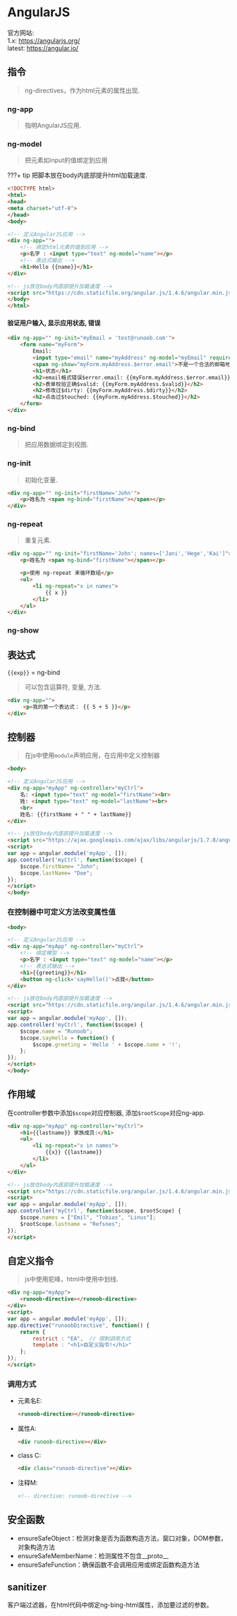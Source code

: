 # AngularJS

官方网站:  
1.x: <https://angularjs.org/>  
latest: <https://angular.io/>

## 指令

> ng-directives，作为html元素的属性出现.

### ng-app

> 指明AngularJS应用.

### ng-model

> 把元素如input的值绑定到应用

???+ tip
    把脚本放在body内底部提升html加载速度.

```html
<!DOCTYPE html>
<html>
<head>
<meta charset="utf-8">
</head>
<body>

<!-- 定义AngularJS应用 -->
<div ng-app="">
	<!-- 绑定html元素的值到应用 -->
    <p>名字 : <input type="text" ng-model="name"></p>
    <!-- 表达式输出 -->
    <h1>Hello {{name}}</h1>
</div>

<!-- js放在body内底部提升加载速度 -->
<script src="https://cdn.staticfile.org/angular.js/1.4.6/angular.min.js"></script>
</body>
</html>
```

#### 验证用户输入, 显示应用状态, 错误

```html
<div ng-app="" ng-init="myEmail = 'test@runoob.com'">
    <form name="myForm">
        Email:
        <input type="email" name="myAddress" ng-model="myEmail" required>
        <span ng-show="myForm.myAddress.$error.email">不是一个合法的邮箱地址</span>
        <h1>状态</h1>
        <h2>email格式错误$error.email: {{myForm.myAddress.$error.email}}</h2>
        <h2>表单校验正确$valid: {{myForm.myAddress.$valid}}</h2>
        <h2>修改过$dirty: {{myForm.myAddress.$dirty}}</h2>
        <h2>点击过$touched: {{myForm.myAddress.$touched}}</h2>
    </form>
</div>
```

### ng-bind

> 把应用数据绑定到视图.

### ng-init

> 初始化变量.

```html
<div ng-app="" ng-init="firstName='John'">
    <p>姓名为 <span ng-bind="firstName"></span></p>
</div>
```

### ng-repeat

> 重复元素.

```html
<div ng-app="" ng-init="firstName='John'; names=['Jani','Hege','Kai']">
    <p>姓名为 <span ng-bind="firstName"></span></p>

    <p>使用 ng-repeat 来循环数组</p>
	<ul>
    	<li ng-repeat="x in names">
    		{{ x }}
    	</li>
	</ul>
</div>
```

### ng-show


## 表达式

`{{exp}}` = ng-bind

> 可以包含运算符, 变量, 方法.

```html
<div ng-app="">
     <p>我的第一个表达式： {{ 5 + 5 }}</p>
</div>
```


## 控制器

> 在js中使用`module`声明应用，在应用中定义控制器

```html
<body>

<!-- 定义AngularJS应用 -->
<div ng-app="myApp" ng-controller="myCtrl">
    名: <input type="text" ng-model="firstName"><br>
    姓: <input type="text" ng-model="lastName"><br>
    <br>
    姓名: {{firstName + " " + lastName}}
</div>

<!-- js放在body内底部提升加载速度 -->
<script src="https://ajax.googleapis.com/ajax/libs/angularjs/1.7.8/angular.min.js"></script>
<script>
var app = angular.module('myApp', []);
app.controller('myCtrl', function($scope) {
    $scope.firstName= "John";
    $scope.lastName= "Doe";
});
</script>
</body>
```

### 在控制器中可定义方法改变属性值

```html
<body>

<!-- 定义AngularJS应用 -->
<div ng-app="myApp" ng-controller="myCtrl">
    <!-- 绑定模型 -->
    <p>名字 : <input type="text" ng-model="name"></p>
    <!-- 表达式输出 -->
    <h1>{{greeting}}</h1>
    <button ng-click='sayHello()'>点我</button>
</div>

<!-- js放在body内底部提升加载速度 -->
<script src="https://cdn.staticfile.org/angular.js/1.4.6/angular.min.js"></script>
<script>
var app = angular.module('myApp', []);
app.controller('myCtrl', function($scope) {
    $scope.name = "Runoob";
    $scope.sayHello = function() {
        $scope.greeting = 'Hello ' + $scope.name + '!';
    };
});
</script>
</body>
```

## 作用域

在controller参数中添加`$scope`对应控制器, 添加`$rootScope`对应ng-app.

```html
<div ng-app="myApp" ng-controller="myCtrl">
    <h1>{{lastname}} 家族成员:</h1>
    <ul>
        <li ng-repeat="x in names">
            {{x}} {{lastname}}
        </li>
    </ul>
</div>

<!-- js放在body内底部提升加载速度 -->
<script src="https://cdn.staticfile.org/angular.js/1.4.6/angular.min.js"></script>
<script>
var app = angular.module('myApp', []);
app.controller('myCtrl', function($scope, $rootScope) {
    $scope.names = ["Emil", "Tobias", "Linus"];
    $rootScope.lastname = "Refsnes";
});
</script>
```


## 自定义指令

> js中使用驼峰，html中使用中划线.

```html
<div ng-app="myApp">
    <runoob-directive></runoob-directive>
</div>
<script>
var app = angular.module('myApp', []);
app.directive("runoobDirective", function() {
    return {
        restrict : "EA",  // 限制调用方式
        template : "<h1>自定义指令!</h1>"
    };
});
</script>
```

### 调用方式

- 元素名E:

    ```html
    <runoob-directive></runoob-directive>
    ```

- 属性A:

    ```html
    <div runoob-directive></div>
    ```

- class C:

    ```html
    <div class="runoob-directive"></div>
    ```

- 注释M:

    ```html
    <!-- directive: runoob-directive -->
    ```


## 安全函数

- ensureSafeObject：检测对象是否为函数构造方法，窗口对象，DOM参数，对象构造方法
- ensureSafeMemberName：检测属性不包含__proto__
- ensureSafeFunction：确保函数不会调用应用或绑定函数构造方法

## sanitizer

客户端过滤器，在html代码中绑定ng-bing-html属性，添加要过滤的参数。
